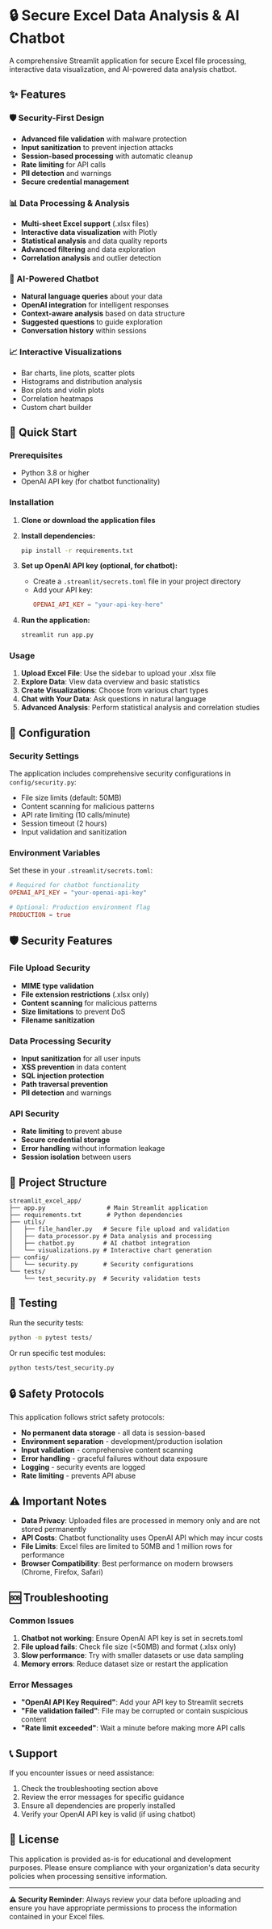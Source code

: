 # 🔒 Secure Excel Data Analysis & AI Chatbot

A comprehensive Streamlit application for secure Excel file processing, interactive data visualization, and AI-powered data analysis chatbot.

## ✨ Features

### 🛡️ Security-First Design
- **Advanced file validation** with malware protection
- **Input sanitization** to prevent injection attacks  
- **Session-based processing** with automatic cleanup
- **Rate limiting** for API calls
- **PII detection** and warnings
- **Secure credential management**

### 📊 Data Processing & Analysis
- **Multi-sheet Excel support** (.xlsx files)
- **Interactive data visualization** with Plotly
- **Statistical analysis** and data quality reports
- **Advanced filtering** and data exploration
- **Correlation analysis** and outlier detection

### 🤖 AI-Powered Chatbot
- **Natural language queries** about your data
- **OpenAI integration** for intelligent responses
- **Context-aware analysis** based on data structure
- **Suggested questions** to guide exploration
- **Conversation history** within sessions

### 📈 Interactive Visualizations
- Bar charts, line plots, scatter plots
- Histograms and distribution analysis
- Box plots and violin plots
- Correlation heatmaps
- Custom chart builder

## 🚀 Quick Start

### Prerequisites
- Python 3.8 or higher
- OpenAI API key (for chatbot functionality)

### Installation

1. **Clone or download the application files**
2. **Install dependencies:**
   ```bash
   pip install -r requirements.txt
   ```

3. **Set up OpenAI API key (optional, for chatbot):**
   - Create a `.streamlit/secrets.toml` file in your project directory
   - Add your API key:
     ```toml
     OPENAI_API_KEY = "your-api-key-here"
     ```

4. **Run the application:**
   ```bash
   streamlit run app.py
   ```

### Usage

1. **Upload Excel File**: Use the sidebar to upload your .xlsx file
2. **Explore Data**: View data overview and basic statistics
3. **Create Visualizations**: Choose from various chart types
4. **Chat with Your Data**: Ask questions in natural language
5. **Advanced Analysis**: Perform statistical analysis and correlation studies

## 🔧 Configuration

### Security Settings
The application includes comprehensive security configurations in `config/security.py`:

- File size limits (default: 50MB)
- Content scanning for malicious patterns
- API rate limiting (10 calls/minute)
- Session timeout (2 hours)
- Input validation and sanitization

### Environment Variables
Set these in your `.streamlit/secrets.toml`:

```toml
# Required for chatbot functionality
OPENAI_API_KEY = "your-openai-api-key"

# Optional: Production environment flag
PRODUCTION = true
```

## 🛡️ Security Features

### File Upload Security
- **MIME type validation**
- **File extension restrictions** (.xlsx only)
- **Content scanning** for malicious patterns
- **Size limitations** to prevent DoS
- **Filename sanitization**

### Data Processing Security  
- **Input sanitization** for all user inputs
- **XSS prevention** in data content
- **SQL injection protection**
- **Path traversal prevention**
- **PII detection** and warnings

### API Security
- **Rate limiting** to prevent abuse
- **Secure credential storage**
- **Error handling** without information leakage
- **Session isolation** between users

## 📁 Project Structure

```
streamlit_excel_app/
├── app.py                 # Main Streamlit application
├── requirements.txt       # Python dependencies
├── utils/
│   ├── file_handler.py   # Secure file upload and validation
│   ├── data_processor.py # Data analysis and processing
│   ├── chatbot.py        # AI chatbot integration
│   └── visualizations.py # Interactive chart generation
├── config/
│   └── security.py       # Security configurations
└── tests/
    └── test_security.py  # Security validation tests
```

## 🧪 Testing

Run the security tests:
```bash
python -m pytest tests/
```

Or run specific test modules:
```bash
python tests/test_security.py
```

## 🔒 Safety Protocols

This application follows strict safety protocols:

- **No permanent data storage** - all data is session-based
- **Environment separation** - development/production isolation
- **Input validation** - comprehensive content scanning
- **Error handling** - graceful failures without data exposure
- **Logging** - security events are logged
- **Rate limiting** - prevents API abuse

## ⚠️ Important Notes

- **Data Privacy**: Uploaded files are processed in memory only and are not stored permanently
- **API Costs**: Chatbot functionality uses OpenAI API which may incur costs
- **File Limits**: Excel files are limited to 50MB and 1 million rows for performance
- **Browser Compatibility**: Best performance on modern browsers (Chrome, Firefox, Safari)

## 🆘 Troubleshooting

### Common Issues

1. **Chatbot not working**: Ensure OpenAI API key is set in secrets.toml
2. **File upload fails**: Check file size (<50MB) and format (.xlsx only)
3. **Slow performance**: Try with smaller datasets or use data sampling
4. **Memory errors**: Reduce dataset size or restart the application

### Error Messages
- **"OpenAI API Key Required"**: Add your API key to Streamlit secrets
- **"File validation failed"**: File may be corrupted or contain suspicious content
- **"Rate limit exceeded"**: Wait a minute before making more API calls

## 📞 Support

If you encounter issues or need assistance:

1. Check the troubleshooting section above
2. Review the error messages for specific guidance
3. Ensure all dependencies are properly installed
4. Verify your OpenAI API key is valid (if using chatbot)

## 📄 License

This application is provided as-is for educational and development purposes. Please ensure compliance with your organization's data security policies when processing sensitive information.

---

**⚠️ Security Reminder**: Always review your data before uploading and ensure you have appropriate permissions to process the information contained in your Excel files.
